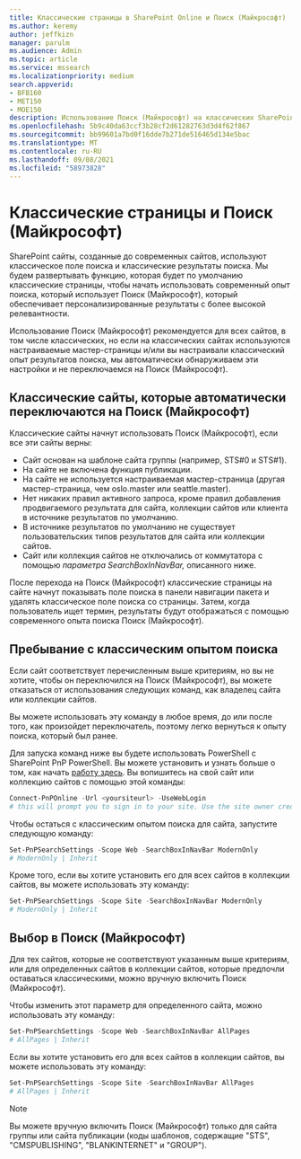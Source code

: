 ```yaml
---
title: Классические страницы в SharePoint Online и Поиск (Майкрософт)
ms.author: keremy
author: jeffkizn
manager: parulm
ms.audience: Admin
ms.topic: article
ms.service: mssearch
ms.localizationpriority: medium
search.appverid:
- BFB160
- MET150
- MOE150
description: Использование Поиск (Майкрософт) на классических SharePoint страницах
ms.openlocfilehash: 5b9c40da63ccf3b28cf2d61282763d3d4f62f867
ms.sourcegitcommit: bb99601a7bd0f16dde7b271de516465d134e5bac
ms.translationtype: MT
ms.contentlocale: ru-RU
ms.lasthandoff: 09/08/2021
ms.locfileid: "58973828"
---
```

# <a name="classic-pages-and-microsoft-search"></a>Классические страницы и Поиск (Майкрософт)

SharePoint сайты, созданные до современных сайтов, используют классическое поле поиска и классические результаты поиска. Мы будем развертывать функцию, которая будет по умолчанию классические страницы, чтобы начать использовать современный опыт поиска, который использует Поиск (Майкрософт), который обеспечивает персонализированные результаты с более высокой релевантности.

Использование Поиск (Майкрософт) рекомендуется для всех сайтов, в том числе классических, но если на классических сайтах используются настраиваемые мастер-страницы и/или вы настраивали классический опыт результатов поиска, мы автоматически обнаруживаем эти настройки и не переключаемся на Поиск (Майкрософт).

## <a name="classic-sites-that-will-automatically-switch-to-microsoft-search"></a>Классические сайты, которые автоматически переключаются на Поиск (Майкрософт)

Классические сайты начнут использовать Поиск (Майкрософт), если все эти сайты верны:

* Сайт основан на шаблоне сайта группы (например, STS#0 и STS#1).
* На сайте не включена функция публикации.
* На сайте не используется настраиваемая мастер-страница (другая мастер-страница, чем oslo.master или seattle.master).
* Нет никаких правил активного запроса, кроме правил добавления продвигаемого результата для сайта, коллекции сайтов или клиента в источнике результатов по умолчанию.
* В источнике результатов по умолчанию не существует пользовательских типов результатов для сайта или коллекции сайтов.
* Сайт или коллекция сайтов не отключались от коммутатора с помощью *параметра SearchBoxInNavBar,* описанного ниже.

После перехода на Поиск (Майкрософт) классические страницы на сайте начнут показывать поле поиска в панели навигации пакета и удалять классическое поле поиска со страницы. Затем, когда пользователь ищет термин, результаты будут отображаться с помощью современного опыта поиска Поиск (Майкрософт).

## <a name="staying-with-the-classic-search-experience"></a>Пребывание с классическим опытом поиска

Если сайт соответствует перечисленным выше критериям, но вы не хотите, чтобы он переключился на Поиск (Майкрософт), вы можете отказаться от использования следующих команд, как владелец сайта или коллекции сайтов.

Вы можете использовать эту команду в любое время, до или после того, как произойдет переключатель, поэтому легко вернуться к опыту поиска, который был ранее.

Для запуска команд ниже вы будете использовать PowerShell с SharePoint PnP PowerShell. Вы можете установить и узнать больше о том, как начать [работу здесь](/powershell/sharepoint/sharepoint-pnp/sharepoint-pnp-cmdlets?view=sharepoint-ps). Вы вопишитесь на свой сайт или коллекцию сайтов с помощью этой команды:

```powershell
Connect-PnPOnline -Url <yoursiteurl> -UseWebLogin
# this will prompt you to sign in to your site. Use the site owner credentials.
```

Чтобы остаться с классическим опытом поиска для сайта, запустите следующую команду:

```powershell
Set-PnPSearchSettings -Scope Web -SearchBoxInNavBar ModernOnly
# ModernOnly | Inherit
```

Кроме того, если вы хотите установить его для всех сайтов в коллекции сайтов, вы можете использовать эту команду:

```powershell
Set-PnPSearchSettings -Scope Site -SearchBoxInNavBar ModernOnly
# ModernOnly | Inherit
```

## <a name="opting-into-microsoft-search"></a>Выбор в Поиск (Майкрософт)

Для тех сайтов, которые не соответствуют указанным выше критериям, или для определенных сайтов в коллекции сайтов, которые предпочли оставаться классическими, можно вручную включить Поиск (Майкрософт).

Чтобы изменить этот параметр для определенного сайта, можно использовать эту команду:

```powershell
Set-PnPSearchSettings -Scope Web -SearchBoxInNavBar AllPages
# AllPages | Inherit
```

Если вы хотите установить его для всех сайтов в коллекции сайтов, вы можете использовать эту команду:

```powershell
Set-PnPSearchSettings -Scope Site -SearchBoxInNavBar AllPages
# AllPages | Inherit
```

> [!NOTE]
> Вы можете вручную включить Поиск (Майкрософт) только для сайта группы или сайта публикации (коды шаблонов, содержащие "STS", "CMSPUBLISHING", "BLANKINTERNET" и "GROUP").